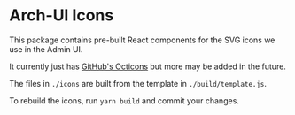 <!--[meta]
section: icons
title: Icons
[meta]-->

# Arch-UI Icons

This package contains pre-built React components for the SVG icons we use in the Admin UI.

It currently just has [GitHub's Octicons](https://octicons.github.com) but more may be added in the future.

The files in `./icons` are built from the template in `./build/template.js`.

To rebuild the icons, run `yarn build` and commit your changes.
